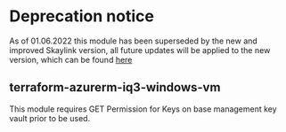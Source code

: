 # Deprecation notice

As of 01.06.2022 this module has been superseded by the new and improved Skaylink version, all future updates will be applied to the new version, which can be found [here](https://registry.terraform.io/modules/skaylink/skaylink-windows-vm/azurerm/latest)

## terraform-azurerm-iq3-windows-vm

This module requires GET Permission for Keys on base management key vault prior to be used.